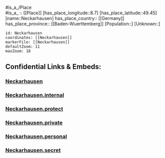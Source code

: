 ﻿---
location: [49.45,8.7] 
mapzoom: [7,12] 
mapmarker: city 
type: City
tags:
- geo/City


SpocWebEntityId: 32766
isDeleted: false
confidential: public

---
#is_a_/Place  
#is_a_ :: [[Place]] 
[has_place_longitude::8.7] 
[has_place_latitude::49.45] 
[name::Neckarhausen] 
has_place_country:: [[Germany]]  
has_place_province:: [[Baden-Wuerttemberg]] 
[Population::] 
[Unknown::] 


```leaflet
id: Neckarhausen
coordinates: [[Neckarhausen]] 
markerFile: [[Neckarhausen]] 
defaultZoom: 11 
maxZoom: 18
```


## Confidential Links & Embeds: 

### [Neckarhausen](/_public/Earth/Continent/Europe/Europe~Central/Germany/Germany~West/Baden-Wuerttemberg/counties~BW/Rhein-Neckar-Kreis/cities~Rhein-Neckar/Dossenheim/City/Neckarhausen.md) 

### [Neckarhausen.internal](/_internal/Earth/Continent/Europe/Europe~Central/Germany/Germany~West/Baden-Wuerttemberg/counties~BW/Rhein-Neckar-Kreis/cities~Rhein-Neckar/Dossenheim/City/Neckarhausen.internal.md) 

### [Neckarhausen.protect](/_protect/Earth/Continent/Europe/Europe~Central/Germany/Germany~West/Baden-Wuerttemberg/counties~BW/Rhein-Neckar-Kreis/cities~Rhein-Neckar/Dossenheim/City/Neckarhausen.protect.md) 

### [Neckarhausen.private](/_private/Earth/Continent/Europe/Europe~Central/Germany/Germany~West/Baden-Wuerttemberg/counties~BW/Rhein-Neckar-Kreis/cities~Rhein-Neckar/Dossenheim/City/Neckarhausen.private.md) 

### [Neckarhausen.personal](/_personal/Earth/Continent/Europe/Europe~Central/Germany/Germany~West/Baden-Wuerttemberg/counties~BW/Rhein-Neckar-Kreis/cities~Rhein-Neckar/Dossenheim/City/Neckarhausen.personal.md) 

### [Neckarhausen.secret](/_secret/Earth/Continent/Europe/Europe~Central/Germany/Germany~West/Baden-Wuerttemberg/counties~BW/Rhein-Neckar-Kreis/cities~Rhein-Neckar/Dossenheim/City/Neckarhausen.secret.md) 
